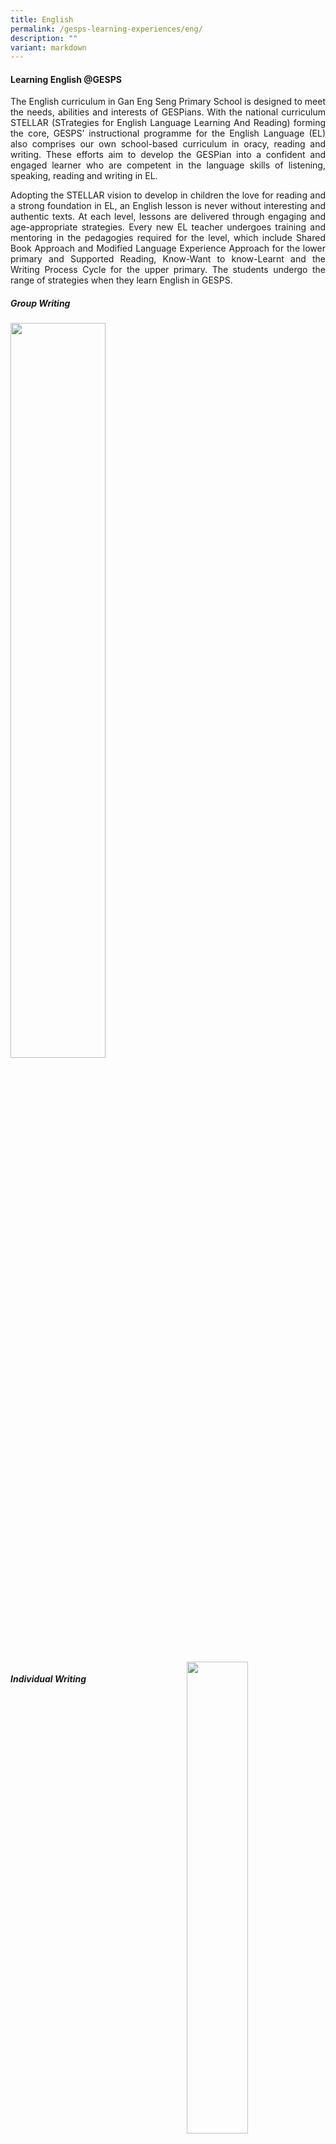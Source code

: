 ```yaml
---
title: English
permalink: /gesps-learning-experiences/eng/
description: ""
variant: markdown
---
```

#### Learning English @GESPS

<p align="justify"> The English curriculum in Gan Eng Seng Primary School is designed to meet the needs, abilities and interests of GESPians. With the national curriculum STELLAR (STrategies for English Language Learning And Reading) forming the core, GESPS’ instructional programme for the English Language (EL) also comprises our own school-based curriculum in oracy, reading and writing. These efforts aim to develop the&nbsp;GESPian&nbsp;into a confident and engaged learner who are competent in the language skills of listening, speaking, reading and writing in EL.</p>


<p align="justify">Adopting the STELLAR vision to develop in children the love for reading and a strong foundation in EL, an English lesson is never without interesting and authentic texts. At each level, lessons are delivered through engaging and age-appropriate strategies. Every new EL teacher undergoes training and mentoring in the pedagogies required for the level, which include Shared Book Approach and Modified Language Experience Approach for the lower primary and Supported Reading, Know-Want to know-Learnt and the Writing Process Cycle for the upper primary. The students undergo the range of strategies when they learn English in GESPS.</p>

##### Group Writing
<img src="/images/Eng_1.png" style="width:54.9%" align="left">
<img src="/images/Eng_2.png" style="width:44%" align="right"><br clear="left">

##### Individual Writing
<img src="/images/Eng_3.png" style="width:63%" align="left">
<img src="/images/Eng_4.png" style="width:35.2%" align="right"><br clear="left">

##### Modified Language Experience Approach (MLEA)
<img src="/images/Eng_5.png" style="width:55%" align="left">
<img src="/images/Eng_6.png" style="width:43.7%" align="right"><br clear="left">

#### Embracing all Students - Curriculum Customisation

<p align="justify">The STELLAR curriculum is supplemented by a range of school-designed programmes to meet the varied needs, abilities and interests of our students. Through these efforts, GESPians will be equipped with the necessary language skills to confidently face the future.</p>

**I. Reading Programme**
 
 <figure>
<img src="/images/Reading-Milestones-681x1024.jpg" style="width:40%">
<figcaption> Reading Milestones
 </figcaption>
</figure>

<p align="justify">Reading Milestones is a whole-school intensive reading programme launched in 2018 founded on the&nbsp;principle of differentiated instruction to systematically raise every student’s reading competencies. It is designed to complement the teaching and learning of reading comprehension skills in the English classroom. At every level, students are individually placed and assigned reading material appropriate to their levels. They are promoted to the next reading level when they have demonstrated progress in their reading skills. This programme is conducted weekly. </p>

<p align="justify">At the foundational part of this programme, students in the Learning Support Programme undergo buddy reading using yet a different set of graded material. For these emergent readers, buddy reading takes place twice weekly. The EL teacher monitors their progress through regular small group reading instruction. To further encourage the love of reading, the school has collaborated with the National Library Board (NLB) since 2014.

</p><p align="justify">The intensive reading curriculum is supported by a range of extensive reading efforts. Such efforts include DEAR (Drop Everything And Read) time in the early morning, the School Library and the Class Library collection in every English classroom.</p>

**II. Supporting Lower Progress Learners**

<p align="justify">Recognising literacy as the bedrock of learning, the school spares no effort in providing additional support for our students who are struggling with language learning. The school has&nbsp;early intervention programmes such a Learning Support Programme (LSP)for Primary 1 and 2, School-based Dyslexia Remediation (SDR) and Reading Remediation Programme for Primary 3 and 4.  

</p><p align="justify">Beyond the above programmes, the school has put in place EL Remediation students who need additional support in language learning. These lessons take place after school in small groups.

</p><p align="justify">For struggling readers who find it difficult to keep up with the teaching and learning in the regular lessons, the school arranges for pull-out teaching to provide customised attention to these students. These teachers are usually have training in supporting lower progress learners in EL.</p>

**III. Stretching Higher Progress Learners**

<p align="justify">At the upper primary levels, high progress students have literature enrichment lessons to deepen their appreciation&nbsp;of the&nbsp;language and enhance their&nbsp;enhance their analytical thinking through the&nbsp;study of a chapter book. In addition,students are exposed to newspaper reading for class&nbsp;sharing and discussion of current events and issues. Selected students&nbsp;will go through debate&nbsp;and creative writing lessons to challenge themselves beyond what they have learnt in the&nbsp;curriculum.&nbsp;At the middle primary, students get to read&nbsp;supplementary literary magazines which are subscribed&nbsp;which&nbsp;are subscribed to arouse&nbsp;and sustain their interest in English.</p>


#### Fostering the Joy of Learning – Special Programmes

<p align="justify">Besides the pedagogical efforts in the school English curriculum, the school seeks to provide authentic platforms for students to demonstrate their language skills and instill the joy of learning.  </p>

**A. Oracy Programme**

<p align="justify">GESPians&nbsp;undergo a structured oracy programme which complements the teaching and learning of listening and speaking skills during their English lessons. The overarching objective across the levels is to develop students’ confidence in presenting before an audience.</p>

<p align="justify">The targeted skill focus spirals upwards from the basic oratorical skills at Primary 1 to the more complex over the years.t</p>

Curriculum&nbsp;_(revised in 2020)_

P1&nbsp;&nbsp;&nbsp;&nbsp;&nbsp;&nbsp;&nbsp; -&nbsp;&nbsp;&nbsp;&nbsp;&nbsp;&nbsp;&nbsp;&nbsp;&nbsp;&nbsp; Choral Reading &amp; Poetry Recitation<br>
P2&nbsp; &nbsp;&nbsp;&nbsp;&nbsp;&nbsp; -&nbsp;&nbsp;&nbsp;&nbsp;&nbsp;&nbsp;&nbsp;&nbsp;&nbsp;&nbsp; Readers' Theatre Show-and-Tell<br>
P3&nbsp; &nbsp;&nbsp;&nbsp;&nbsp;&nbsp; -&nbsp;&nbsp;&nbsp;&nbsp;&nbsp;&nbsp;&nbsp;&nbsp;&nbsp;&nbsp; Show-and-Tell (personal description)<br>
P4&nbsp; &nbsp;&nbsp;&nbsp;&nbsp;&nbsp; -&nbsp;&nbsp; &nbsp;&nbsp;&nbsp;&nbsp;&nbsp;&nbsp;&nbsp; Show-and-Tell (information report)<br>
P5&nbsp;&nbsp;&nbsp;&nbsp;&nbsp;&nbsp;&nbsp; -&nbsp;&nbsp; &nbsp;&nbsp;&nbsp;&nbsp;&nbsp;&nbsp;&nbsp; Persuasive Speech (prepared)<br>
P6&nbsp;&nbsp;&nbsp;&nbsp;&nbsp;&nbsp;&nbsp; -&nbsp;&nbsp; &nbsp;&nbsp;&nbsp;&nbsp;&nbsp;&nbsp;&nbsp; Persuasive Speech (prepared and impromptu)

<p align="justify">The students are taught to use their voice more effectively as they discover new ways to create and present the language. At the end of the oracy lessons, students take turns to showcase their oratorical skills before their classmates. It is always an enjoyable time as the class plays both audience and performer for the day.&nbsp;Besides presenting for confidence, dialogic conversations are incorporated in English lessons to equip students with communication and dialogic skills.

 </p><figure>
<img src="/images/PersuasiveSpeech.jpeg" style="width:80%">
<figcaption> Persuasive Speech
 </figcaption>
</figure>

 <figure>
<img src="/images/ReadersTheatre.jpeg" style="width:80%">
<figcaption> Readers' Theatre
 </figcaption>
</figure>

 <figure>
<img src="/images/DialogicConversation.jpeg" style="width:80%">
<figcaption> Dialogic Conversation
 </figcaption>
</figure>



**B. Use of English Games**  

<p align="justify">During English lessons, students are given the opportunities to play English games such as Scattergories and Bananagrams. Learning of the language is made fun and enjoyable.

 </p><figure>
<img src="/images/Literacy%20Stations.jpeg" style="width:80%">
<figcaption> Literacy Stations
 </figcaption>
</figure>

 <figure>
<img src="/images/Learning%20through%20Games.jpeg" style="width:80%">
<figcaption> Learning Through Games
 </figcaption>
</figure>

 <figure>
<img src="/images/Vocabulary%20Lesson%20using%20Bananagram.jpeg" style="width:80%">
<figcaption> Vocabulary Lesson using Banangram
 </figcaption>
</figure>
